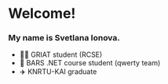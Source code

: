 <!--
**yo-yona/yo-yona** is a ✨ _special_ ✨ repository because its `README.md` (this file) appears on your GitHub profile.

Here are some ideas to get you started:

- 🔭 I’m currently working on ...
- 🌱 I’m currently learning ...
- 👯 I’m looking to collaborate on ...
- 🤔 I’m looking for help with ...
- 💬 Ask me about ...
- 📫 How to reach me: ...
- 😄 Pronouns: ...
- ⚡ Fun fact: ...
-->
# Welcome!
### My name is Svetlana Ionova.
- 👩‍🎓 GRIAT student (RCSE)
- 🐅 BARS .NET course student (qwerty team)
- ✈️ KNRTU-KAI graduate

